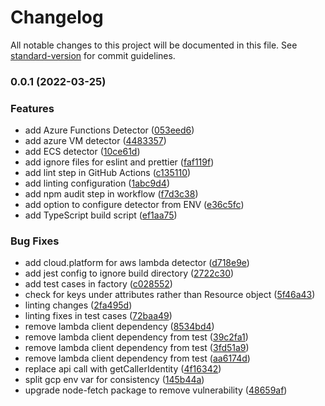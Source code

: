 # Changelog

All notable changes to this project will be documented in this file. See [standard-version](https://github.com/conventional-changelog/standard-version) for commit guidelines.

### 0.0.1 (2022-03-25)


### Features

* add Azure Functions Detector ([053eed6](https://github.com/logicmonitor/lm-telemetry-sdk-nodejs/commit/053eed6aa0cd7a269392df4c68adfe7043bf95ee))
* add azure VM detector ([4483357](https://github.com/logicmonitor/lm-telemetry-sdk-nodejs/commit/44833573c93529135f2985dff4553e9bdd0648d8))
* add ECS detector ([10ce61d](https://github.com/logicmonitor/lm-telemetry-sdk-nodejs/commit/10ce61dfda6b34f6147a9f9b5786ec33f6e4d530))
* add ignore files for eslint and prettier ([faf119f](https://github.com/logicmonitor/lm-telemetry-sdk-nodejs/commit/faf119f988599fc7cb7572f076093c2e33540d3c))
* add lint step in GitHub Actions ([c135110](https://github.com/logicmonitor/lm-telemetry-sdk-nodejs/commit/c13511087502e7b5199ce5fc5a7fb976047738d2))
* add linting configuration ([1abc9d4](https://github.com/logicmonitor/lm-telemetry-sdk-nodejs/commit/1abc9d48833162f197da2cdf94296b005507cc0e))
* add npm audit step in workflow ([f7d3c38](https://github.com/logicmonitor/lm-telemetry-sdk-nodejs/commit/f7d3c38e8e7d7514a003c34ae07a614deea21c9f))
* add option to configure detector from ENV ([e36c5fc](https://github.com/logicmonitor/lm-telemetry-sdk-nodejs/commit/e36c5fca5642fa7e32220c1b2253d4aed860c83a))
* add TypeScript build script ([ef1aa75](https://github.com/logicmonitor/lm-telemetry-sdk-nodejs/commit/ef1aa7562950b2632ac3273eee49373aeb171e36))


### Bug Fixes

* add cloud.platform for aws lambda detector ([d718e9e](https://github.com/logicmonitor/lm-telemetry-sdk-nodejs/commit/d718e9eaa68ebca3874f68870a51dc9a9a6acf2d))
* add jest config to ignore build directory ([2722c30](https://github.com/logicmonitor/lm-telemetry-sdk-nodejs/commit/2722c3099dbc639ee52dbc31ccee092abf10b81e))
* add test cases in factory ([c028552](https://github.com/logicmonitor/lm-telemetry-sdk-nodejs/commit/c028552797fb38588235d5bb8314960b95f761a0))
* check for keys under attributes rather than Resource object ([5f46a43](https://github.com/logicmonitor/lm-telemetry-sdk-nodejs/commit/5f46a43fe63865c99cbf3d3a915eebbbe45cf999))
* linting changes ([2fa495d](https://github.com/logicmonitor/lm-telemetry-sdk-nodejs/commit/2fa495d039f5627c6edd6923999e962033fc553a))
* linting fixes in test cases ([72baa49](https://github.com/logicmonitor/lm-telemetry-sdk-nodejs/commit/72baa4983633dbc85c6ec7503cd58ae211a55d9d))
* remove lambda client dependency ([8534bd4](https://github.com/logicmonitor/lm-telemetry-sdk-nodejs/commit/8534bd4f5cbb0e98fc3678143090c32a9c41a432))
* remove lambda client dependency from test ([39c2fa1](https://github.com/logicmonitor/lm-telemetry-sdk-nodejs/commit/39c2fa1dbb8e59ea3a985fe22523cde37dfb2026))
* remove lambda client dependency from test ([3fd51a9](https://github.com/logicmonitor/lm-telemetry-sdk-nodejs/commit/3fd51a91e26fac496ef3137e0fa2820cd0a5cbd0))
* remove lambda client dependency from test ([aa6174d](https://github.com/logicmonitor/lm-telemetry-sdk-nodejs/commit/aa6174d93f9434e5677a21b7626c34653b5af72e))
* replace api call with getCallerIdentity ([4f16342](https://github.com/logicmonitor/lm-telemetry-sdk-nodejs/commit/4f16342f4c3f8a016a3216df82904ce6d79794ad))
* split gcp env var for consistency ([145b44a](https://github.com/logicmonitor/lm-telemetry-sdk-nodejs/commit/145b44ac74321c4425e2ffe64934131a3563f5be))
* upgrade node-fetch package to remove vulnerability ([48659af](https://github.com/logicmonitor/lm-telemetry-sdk-nodejs/commit/48659af87ca17e6a29d134c88ef0ed68d83bb313))
